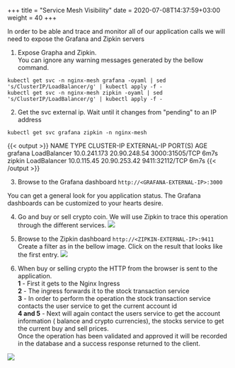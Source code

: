 +++
title = "Service Mesh Visibility"
date = 2020-07-08T14:37:59+03:00
weight = 40
+++


In order to be able and trace and monitor all of our application calls we will need to expose the Grafana and Zipkin servers 


1. Expose Grapha and Zipkin.  
You can ignore any warning messages generated by the bellow command.

```
kubectl get svc -n nginx-mesh grafana -oyaml | sed 's/ClusterIP/LoadBalancer/g' | kubectl apply -f -
kubectl get svc -n nginx-mesh zipkin -oyaml | sed 's/ClusterIP/LoadBalancer/g' | kubectl apply -f -
```

2. Get the svc external ip. Wait until it changes from "pending" to an IP address
```
kubectl get svc grafana zipkin -n nginx-mesh
```

{{< output >}}
NAME      TYPE           CLUSTER-IP     EXTERNAL-IP    PORT(S)          AGE
grafana   LoadBalancer   10.0.241.173   20.90.248.54   3000:31505/TCP   6m7s
zipkin    LoadBalancer   10.0.115.45    20.90.253.42   9411:32112/TCP   6m7s
{{< /output >}}

3. Browse to the Grafana dashboard `http://<GRAFANA-EXTERNAL-IP>:3000`

You can get a general look for you application status. The Grafana dashboards can be customized to your hearts desire.

4. Go and buy or sell crypto coin. We will use Zipkin to trace this operation through the different services.
![](/images/050_040_2.JPG)



5. Browse to the Zipkin dashboard `http://<ZIPKIN-EXTERNAL-IP>:9411`
Create a filter as in the bellow image.
Click on the result that looks like the first entry.
![](/images/050_040_1.JPG)

6. When buy or selling crypto the HTTP from the browser is sent to the application.  
 **1** - First it gets to the Nginx Ingress  
 **2** - The ingress forwards it to the stock transaction service  
 **3** - In order to perform the operation the stock transaction service contacts the user service to get the current account id  
 **4 and 5** - Next will again contact the users service to get the account information ( balance and crypto currencies), the stocks service to get the current buy and sell prices.  
 Once the operation has been validated and approved it will be recorded in the database and a success response returned to the client.   
 

![](/images/nsm_trace.png)
